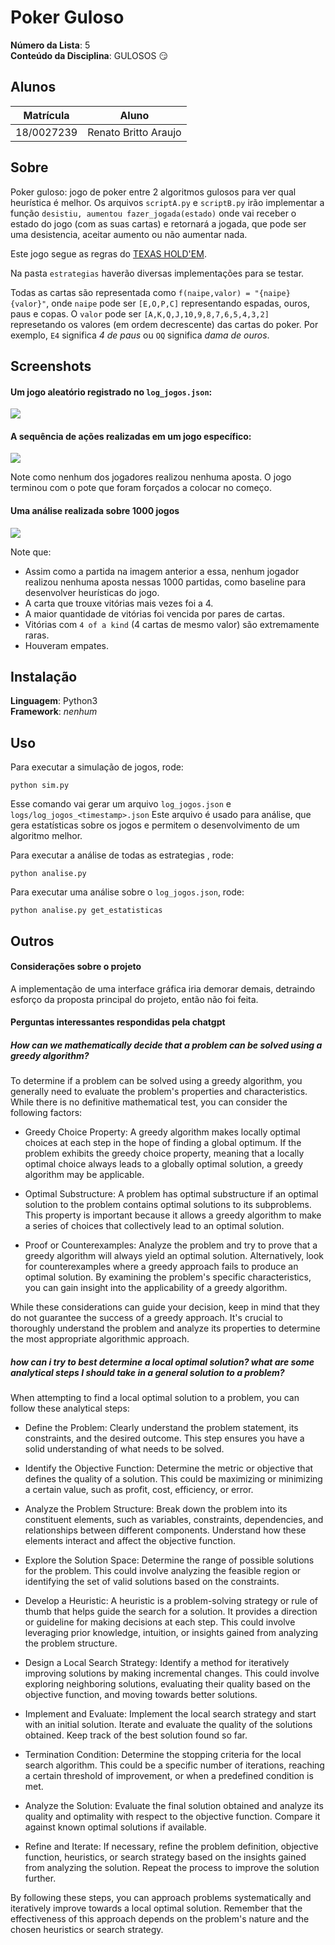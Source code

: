 # Poker Guloso

**Número da Lista**: 5<br>
**Conteúdo da Disciplina**: GULOSOS 😏<br>

## Alunos
| Matrícula  | Aluno                |
| ---------- | -------------------- |
| 18/0027239 | Renato Britto Araujo |

## Sobre 
<!-- Descreva os objetivos do seu projeto e como ele 
funciona.  -->

Poker guloso: jogo de poker entre 2 algoritmos gulosos para ver qual heurística é melhor.
Os arquivos `scriptA.py` e `scriptB.py` irão implementar a função `desistiu, aumentou fazer_jogada(estado)` 
onde vai receber o estado do jogo (com as suas cartas) e retornará a jogada, que pode ser uma desistencia, aceitar aumento ou não aumentar nada.

Este jogo segue as regras do [TEXAS HOLD'EM](https://en.wikipedia.org/wiki/Texas_hold_%27em).

Na pasta `estrategias` haverão diversas implementações para se testar.

Todas as cartas são representada como `f(naipe,valor) = "{naipe}{valor}"`, onde `naipe` pode ser `[E,O,P,C]` representando espadas, ouros, paus e copas. O `valor` pode ser `[A,K,Q,J,10,9,8,7,6,5,4,3,2]` represetando os valores (em ordem decrescente) das cartas do poker. Por exemplo, `E4` significa *4 de paus* ou `OQ` significa *dama de ouros*.

## Screenshots
<!-- Adicione 3 ou mais screenshots do projeto em funcionamento. -->

#### Um jogo aleatório registrado no `log_jogos.json`:

![](imgs/Screenshot%20from%202023-05-28%2016-20-04.png)

#### A sequência de ações realizadas em um jogo específico:

![](imgs/Screenshot%20from%202023-05-28%2016-45-31.png)

Note como nenhum dos jogadores realizou nenhuma aposta. O jogo terminou com o pote que foram forçados a colocar no começo.

#### Uma análise realizada sobre 1000 jogos

![](imgs/Screenshot%20from%202023-05-28%2016-48-45.png)

Note que:
- Assim como a partida na imagem anterior a essa, nenhum jogador realizou nenhuma aposta nessas 1000 partidas, como baseline para desenvolver heurísticas do jogo.
- A carta que trouxe vitórias mais vezes foi a 4.
- A maior quantidade de vitórias foi vencida por pares de cartas.
- Vitórias com `4 of a kind` (4 cartas de mesmo valor) são extremamente raras.
- Houveram empates.

## Instalação 
**Linguagem**: Python3<br>
**Framework**: *nenhum*<br>

## Uso 


Para executar a simulação de jogos, rode: 
```
python sim.py
```
Esse comando vai gerar um arquivo `log_jogos.json` e `logs/log_jogos_<timestamp>.json`
Este arquivo é usado para análise, que gera estatísticas sobre os jogos e permitem o desenvolvimento de um algoritmo melhor.

Para executar a análise de todas as estrategias , rode:
```
python analise.py
```

Para executar uma análise sobre o `log_jogos.json`, rode:
```
python analise.py get_estatisticas
```


## Outros 
#### Considerações sobre o projeto

A implementação de uma interface gráfica iria demorar demais, detraindo esforço da proposta principal do projeto, então não foi feita.

#### Perguntas interessantes respondidas pela chatgpt

##### How can we mathematically decide that a problem can be solved using a greedy algorithm?

To determine if a problem can be solved using a greedy algorithm, you generally need to evaluate the problem's properties and characteristics. While there is no definitive mathematical test, you can consider the following factors:

- Greedy Choice Property: A greedy algorithm makes locally optimal choices at each step in the hope of finding a global optimum. If the problem exhibits the greedy choice property, meaning that a locally optimal choice always leads to a globally optimal solution, a greedy algorithm may be applicable.

- Optimal Substructure: A problem has optimal substructure if an optimal solution to the problem contains optimal solutions to its subproblems. This property is important because it allows a greedy algorithm to make a series of choices that collectively lead to an optimal solution.

- Proof or Counterexamples: Analyze the problem and try to prove that a greedy algorithm will always yield an optimal solution. Alternatively, look for counterexamples where a greedy approach fails to produce an optimal solution. By examining the problem's specific characteristics, you can gain insight into the applicability of a greedy algorithm.

While these considerations can guide your decision, keep in mind that they do not guarantee the success of a greedy approach. It's crucial to thoroughly understand the problem and analyze its properties to determine the most appropriate algorithmic approach.

##### how can i try to best determine a local optimal solution? what are some analytical steps I should take in a general solution to a problem?

When attempting to find a local optimal solution to a problem, you can follow these analytical steps:

- Define the Problem: Clearly understand the problem statement, its constraints, and the desired outcome. This step ensures you have a solid understanding of what needs to be solved.

- Identify the Objective Function: Determine the metric or objective that defines the quality of a solution. This could be maximizing or minimizing a certain value, such as profit, cost, efficiency, or error.

- Analyze the Problem Structure: Break down the problem into its constituent elements, such as variables, constraints, dependencies, and relationships between different components. Understand how these elements interact and affect the objective function.

- Explore the Solution Space: Determine the range of possible solutions for the problem. This could involve analyzing the feasible region or identifying the set of valid solutions based on the constraints.

- Develop a Heuristic: A heuristic is a problem-solving strategy or rule of thumb that helps guide the search for a solution. It provides a direction or guideline for making decisions at each step. This could involve leveraging prior knowledge, intuition, or insights gained from analyzing the problem structure.

- Design a Local Search Strategy: Identify a method for iteratively improving solutions by making incremental changes. This could involve exploring neighboring solutions, evaluating their quality based on the objective function, and moving towards better solutions.

- Implement and Evaluate: Implement the local search strategy and start with an initial solution. Iterate and evaluate the quality of the solutions obtained. Keep track of the best solution found so far.

- Termination Condition: Determine the stopping criteria for the local search algorithm. This could be a specific number of iterations, reaching a certain threshold of improvement, or when a predefined condition is met.

- Analyze the Solution: Evaluate the final solution obtained and analyze its quality and optimality with respect to the objective function. Compare it against known optimal solutions if available.

- Refine and Iterate: If necessary, refine the problem definition, objective function, heuristics, or search strategy based on the insights gained from analyzing the solution. Repeat the process to improve the solution further.

By following these steps, you can approach problems systematically and iteratively improve towards a local optimal solution. Remember that the effectiveness of this approach depends on the problem's nature and the chosen heuristics or search strategy.